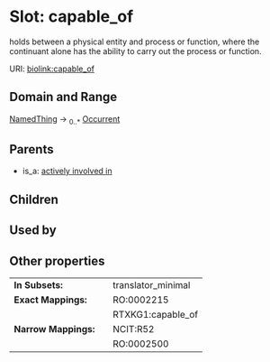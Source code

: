 
# Slot: capable_of


holds between a physical entity and process or function, where the continuant alone has the ability to carry out the process or function.

URI: [biolink:capable_of](https://w3id.org/biolink/vocab/capable_of)


## Domain and Range

[NamedThing](NamedThing.md) &#8594;  <sub>0..*</sub> [Occurrent](Occurrent.md)

## Parents

 *  is_a: [actively involved in](actively_involved_in.md)

## Children


## Used by


## Other properties

|  |  |  |
| --- | --- | --- |
| **In Subsets:** | | translator_minimal |
| **Exact Mappings:** | | RO:0002215 |
|  | | RTXKG1:capable_of |
| **Narrow Mappings:** | | NCIT:R52 |
|  | | RO:0002500 |

